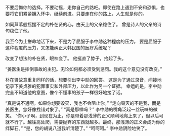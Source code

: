不要后悔你的选择。不要动摇，走你自己的路吧。即使在路上遇到不安和恐惧，也要将它们紧紧拥入怀中，继续前进。只要走在你的路上，人生就是你的。

如同芦苇般摇摆不定的朴在贤的心，由天上的父亲稳住了。
曾是诗人的父亲的诗句稳住了他。

我至今为止拼命地活下来，不是为了屈服于李中勋这种程度的压力。
要是屈服于这种程度的压力，又怎能纠正大韩民国的医疗系统呢？

改变了想法的朴在贤，眼神变了。
他挺直了脖子，抬起了头。

“姜医生是摔倒事故的主犯。无论如何都必须受到惩罚。我的这个意见没有改变。”

朴在贤故意重复同样的话，想要引出李中勋的回答。
这是为了通过录音，间接地记录下姜贞雅的犯罪事实和外部压力，以此作为另一个证据。
幸运的是，李中勋完全不知道他的意图，像个不懂事的孩子一样很好地接了话。

“真是说不通啊。如果你想要毁灭，我也不会阻止你。”
“走向毁灭的不是我，而是姜医生。您好像找错对象了。”
“真是那样吗？”
李中勋的嘴角泛起一丝玩味的微笑。
“你小子啊，到现在为止，你是带着那浅薄的正义顺利地爬上来了，但以后可就不行了。越往高处爬，需要抛弃的东西就越多。最终，那浅薄的正义会成为你的绊脚石。”
“是，您的胡说八道我听清楚了。”
“呵呵呵。”
李中勋阴险地笑了。